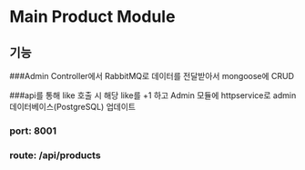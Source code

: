# Main Product Module

## 기능

###Admin Controller에서 RabbitMQ로 데이터를 전달받아서 mongoose에 CRUD

###api를 통해 like 호출 시 해당 like를 +1 하고 Admin 모듈에 httpservice로 admin 데이터베이스(PostgreSQL) 업데이트

### port: 8001

### route: /api/products